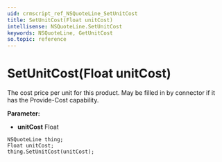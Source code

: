 ```yaml
---
uid: crmscript_ref_NSQuoteLine_SetUnitCost
title: SetUnitCost(Float unitCost)
intellisense: NSQuoteLine.SetUnitCost
keywords: NSQuoteLine, GetUnitCost
so.topic: reference
---
```


# SetUnitCost(Float unitCost)

The cost price per unit for this product. May be filled in by connector if it has the Provide-Cost capability.

**Parameter:** 
 - **unitCost** Float

```crmscript
NSQuoteLine thing;
Float unitCost;
thing.SetUnitCost(unitCost);
```

